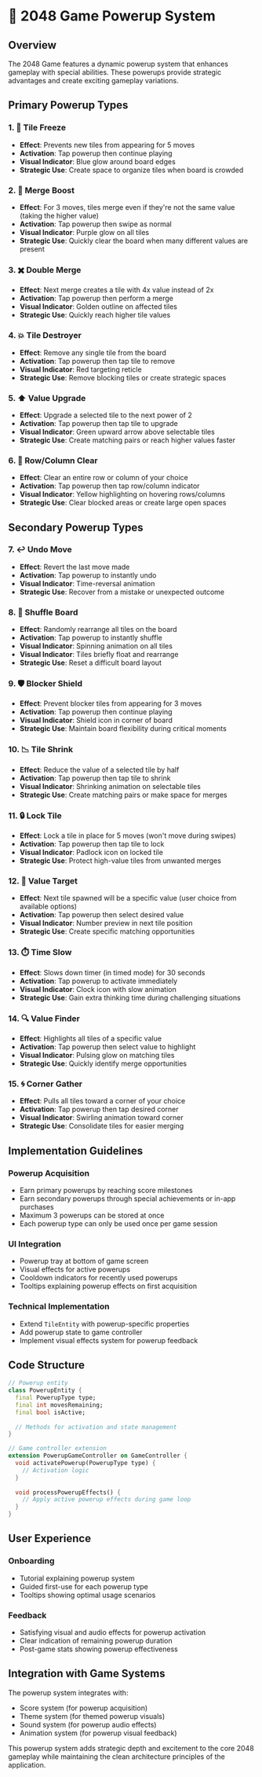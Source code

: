 # 🚀 2048 Game Powerup System

## Overview

The 2048 Game features a dynamic powerup system that enhances gameplay with special abilities. These powerups provide strategic advantages and create exciting gameplay variations.

## Primary Powerup Types

### 1. 🧊 Tile Freeze
- **Effect**: Prevents new tiles from appearing for 5 moves
- **Activation**: Tap powerup then continue playing
- **Visual Indicator**: Blue glow around board edges
- **Strategic Use**: Create space to organize tiles when board is crowded

### 2. 🔄 Merge Boost
- **Effect**: For 3 moves, tiles merge even if they're not the same value (taking the higher value)
- **Activation**: Tap powerup then swipe as normal
- **Visual Indicator**: Purple glow on all tiles
- **Strategic Use**: Quickly clear the board when many different values are present

### 3. ✖️ Double Merge
- **Effect**: Next merge creates a tile with 4x value instead of 2x
- **Activation**: Tap powerup then perform a merge
- **Visual Indicator**: Golden outline on affected tiles
- **Strategic Use**: Quickly reach higher tile values

### 4. 💥 Tile Destroyer
- **Effect**: Remove any single tile from the board
- **Activation**: Tap powerup then tap tile to remove
- **Visual Indicator**: Red targeting reticle
- **Strategic Use**: Remove blocking tiles or create strategic spaces

### 5. ⬆️ Value Upgrade
- **Effect**: Upgrade a selected tile to the next power of 2
- **Activation**: Tap powerup then tap tile to upgrade
- **Visual Indicator**: Green upward arrow above selectable tiles
- **Strategic Use**: Create matching pairs or reach higher values faster

### 6. 🧹 Row/Column Clear
- **Effect**: Clear an entire row or column of your choice
- **Activation**: Tap powerup then tap row/column indicator
- **Visual Indicator**: Yellow highlighting on hovering rows/columns
- **Strategic Use**: Clear blocked areas or create large open spaces

## Secondary Powerup Types

### 7. ↩️ Undo Move
- **Effect**: Revert the last move made
- **Activation**: Tap powerup to instantly undo
- **Visual Indicator**: Time-reversal animation
- **Strategic Use**: Recover from a mistake or unexpected outcome

### 8. 🔀 Shuffle Board
- **Effect**: Randomly rearrange all tiles on the board
- **Activation**: Tap powerup to instantly shuffle
- **Visual Indicator**: Spinning animation on all tiles
- **Visual Indicator**: Tiles briefly float and rearrange
- **Strategic Use**: Reset a difficult board layout

### 9. 🛡️ Blocker Shield
- **Effect**: Prevent blocker tiles from appearing for 3 moves
- **Activation**: Tap powerup then continue playing
- **Visual Indicator**: Shield icon in corner of board
- **Strategic Use**: Maintain board flexibility during critical moments

### 10. 📉 Tile Shrink
- **Effect**: Reduce the value of a selected tile by half
- **Activation**: Tap powerup then tap tile to shrink
- **Visual Indicator**: Shrinking animation on selectable tiles
- **Strategic Use**: Create matching pairs or make space for merges

### 11. 🔒 Lock Tile
- **Effect**: Lock a tile in place for 5 moves (won't move during swipes)
- **Activation**: Tap powerup then tap tile to lock
- **Visual Indicator**: Padlock icon on locked tile
- **Strategic Use**: Protect high-value tiles from unwanted merges

### 12. 🎯 Value Target
- **Effect**: Next tile spawned will be a specific value (user choice from available options)
- **Activation**: Tap powerup then select desired value
- **Visual Indicator**: Number preview in next tile position
- **Strategic Use**: Create specific matching opportunities

### 13. ⏱️ Time Slow
- **Effect**: Slows down timer (in timed mode) for 30 seconds
- **Activation**: Tap powerup to activate immediately
- **Visual Indicator**: Clock icon with slow animation
- **Strategic Use**: Gain extra thinking time during challenging situations

### 14. 🔍 Value Finder
- **Effect**: Highlights all tiles of a specific value
- **Activation**: Tap powerup then select value to highlight
- **Visual Indicator**: Pulsing glow on matching tiles
- **Strategic Use**: Quickly identify merge opportunities

### 15. 🌀 Corner Gather
- **Effect**: Pulls all tiles toward a corner of your choice
- **Activation**: Tap powerup then tap desired corner
- **Visual Indicator**: Swirling animation toward corner
- **Strategic Use**: Consolidate tiles for easier merging

## Implementation Guidelines

### Powerup Acquisition
- Earn primary powerups by reaching score milestones
- Earn secondary powerups through special achievements or in-app purchases
- Maximum 3 powerups can be stored at once
- Each powerup type can only be used once per game session

### UI Integration
- Powerup tray at bottom of game screen
- Visual effects for active powerups
- Cooldown indicators for recently used powerups
- Tooltips explaining powerup effects on first acquisition

### Technical Implementation
- Extend `TileEntity` with powerup-specific properties
- Add powerup state to game controller
- Implement visual effects system for powerup feedback

## Code Structure

```dart
// Powerup entity
class PowerupEntity {
  final PowerupType type;
  final int movesRemaining;
  final bool isActive;
  
  // Methods for activation and state management
}

// Game controller extension
extension PowerupGameController on GameController {
  void activatePowerup(PowerupType type) {
    // Activation logic
  }
  
  void processPowerupEffects() {
    // Apply active powerup effects during game loop
  }
}
```

## User Experience

### Onboarding
- Tutorial explaining powerup system
- Guided first-use for each powerup type
- Tooltips showing optimal usage scenarios

### Feedback
- Satisfying visual and audio effects for powerup activation
- Clear indication of remaining powerup duration
- Post-game stats showing powerup effectiveness

## Integration with Game Systems

The powerup system integrates with:
- Score system (for powerup acquisition)
- Theme system (for themed powerup visuals)
- Sound system (for powerup audio effects)
- Animation system (for powerup visual feedback)

This powerup system adds strategic depth and excitement to the core 2048 gameplay while maintaining the clean architecture principles of the application.
